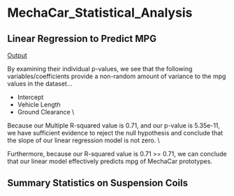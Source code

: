 # MechaCar_Statistical_Analysis

## Linear Regression to Predict MPG

[Output](https://github.com/dharlerjr/MechaCar_Statistical_Analysis/blob/main/Images/Output_d1.PNG)


By examining their individual p-values, we see that the following variables/coefficients provide a non-random amount of variance to the mpg values in the dataset...
* Intercept
* Vehicle Length
* Ground Clearance
\

Because our Multiple R-squared value is 0.71, and our p-value is 5.35e-11, we have sufficient evidence to reject the null hypothesis and conclude that the slope of our linear regression model is not zero.
\

Furthermore, because our R-squared value is 0.71 >= 0.71, we can conclude that our linear model effectively predicts mpg of MechaCar prototypes.

## Summary Statistics on Suspension Coils

